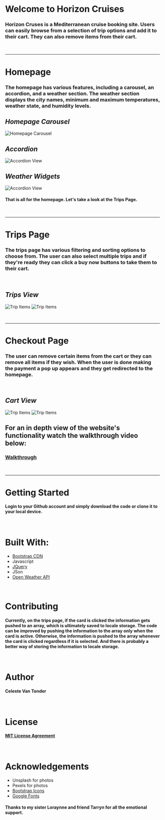 # Welcome to Horizon Cruises
### Horizon Cruses is a Mediterranean cruise booking site. Users can easily browse from a selection of trip options and add it to their cart. They can also remove items from their cart.

<br>

---
# Homepage
### The homepage has various features, including a carousel, an accordion, and a weather section. The weather section displays the city names, minimum and maximum temperatures, weather state, and humidity levels.

## *Homepage Carousel*
![Homepage Carousel](screenshots/homepage-carousel.png)

## *Accordion*
![Accordion View](screenshots/homepage-accordion.png)

## *Weather Widgets*
![Accordion View](screenshots/weather-widgets.png)
#### That is all for the homepage. Let's take a look at the Trips Page.
<br>

---
# Trips Page 
### The trips page has various filtering and sorting options to choose from. The user can also select multiple trips and if they're ready they can click a buy now buttons to take them to their cart.
<br>

## *Trips View*
![Trip Items](screenshots/trips.png)
![Trip Items](screenshots/trips&filters.png)

<br>

---
# Checkout Page
### The user can remove certain items from the cart or they can remove all items if they wish. When the user is done making the payment a pop up appears and they get redirected to the homepage. 
<br>

## *Cart View*
![Trip Items](screenshots/cart-view.png)
![Trip Items](screenshots/cart-view-popup.png)
<br>

## For an in depth view of the website's functionality watch the walkthrough video below:

### [Walkthrough](https://www.loom.com/share/c230a61bbb154b07bff72805a9d50b79?sid=7cae9f34-d5d9-45c5-8ab6-312678e7294c)
<br>

---

# **Getting Started**
#### Login to your Github account and simply download the code or clone it to your local device.
<br>

# **Built With:**
* [Bootstrap CDN](https://www.bootstrapcdn.com/)
* Javascript
* [JQuery](https://ajax.googleapis.com/ajax/libs/jquery/3.7.0/jquery.min.js)
* JSon
* [Open Weather API](https://openweathermap.org/current)
<br>


# **Contributing**
#### Currently, on the trips page, if the card is clicked the information gets pushed to an array, which is ultimately saved to locale storage. The code can be improved by pushing the information to the array only when the card is active. Otherwise, the information is pushed to the array whenever the card is clicked regardless if it is selected. And there is probably a better way of storing the information to locale storage. 
<br>

# **Author**
#### Celeste Van Tonder
<br>

# **License**
#### [MIT License Agreement](../final-submission-t3/LICENSE)

<br>

# **Acknowledgements**
* Unsplash for photos
* Pexels for photos
* [Bootstrap Icons](https://cdn.jsdelivr.net/npm/bootstrap-icons@1.10.5/font/bootstrap-icons.css)
* [Google Fonts](https://fonts.googleapis.com/css2?family=Lora:wght@500&family=Montserrat:ital,wght@0,400;1,500&display=swap)
#### Thanks to my sister Loraynne and friend Tarryn for all the emotional support.
